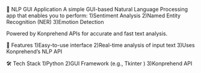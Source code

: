 🧠 NLP GUI Application
A simple GUI-based Natural Language Processing app that enables you to perform:
1)Sentiment Analysis
2)Named Entity Recognition (NER)
3)Emotion Detection

Powered by Konprehend APIs for accurate and fast text analysis.

🚀 Features
1)Easy-to-use interface
2)Real-time analysis of input text
3)Uses Konprehend’s NLP API

🛠️ Tech Stack
1)Python
2)GUI Framework (e.g., Tkinter )
3)Konprehend API